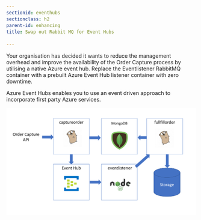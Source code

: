 ```yaml
---
sectionid: eventhubs
sectionclass: h2
parent-id: enhancing
title: Swap out Rabbit MQ for Event Hubs

---
```

Your organisation has decided it wants to reduce the management overhead and
improve the availability of the Order Capture process by utilising a native Azure
event hub. Replace the Eventlistener RabbitMQ container with a prebuilt Azure
Event Hub listener container with zero downtime.

Azure Event Hubs enables you to use an event driven approach to incorporate first
party Azure services.

![](media/25a643873acbb18166772fc1ac25b15d.png)